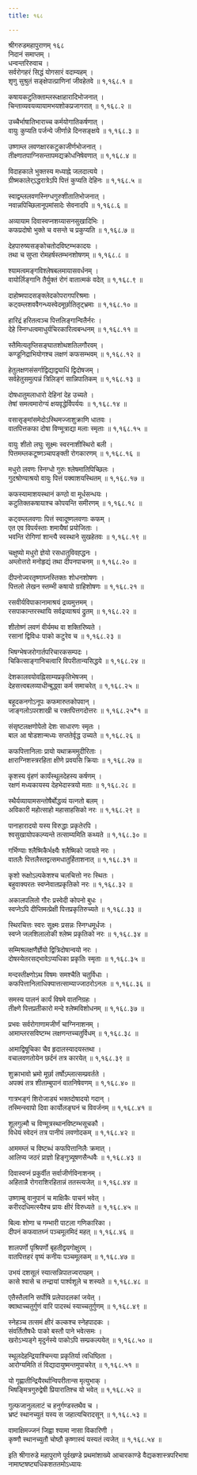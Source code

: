 ```yaml
---
title: १६८

---
```

श्रीगरुडमहापुराणम् १६८  
निदानं समाप्तम् ।  
धन्वन्तरिरुवाच ।  
सर्वरोगहरं सिद्धं योगसारं वदाम्यहम् ।  
शृणु सुश्रुतं सङ्क्षेपात्प्राणिनां जीवहेतवे ॥ १,१६८.१ ॥  
  
कषायकटुतिक्ताम्लरूक्षाहारादिभोजनात् ।  
चिन्ताव्यवयव्यायामभयशोकप्रजागरात् ॥ १,१६८.२ ॥  
  
उच्चैर्भाषातिभाराच्च कर्मयोगातिकर्षणात् ।  
वायुः कुप्यति पर्जन्ये जीर्णान्ने दिनसङ्क्षये ॥ १,१६८.३ ॥  
  
उष्णाम्ल लवणक्षारकटुकाजीर्णभोजनात् ।  
तीक्ष्णातपाग्निसन्तापमद्यक्रोधनिषेवणात् ॥ १,१६८.४ ॥  
  
विदाहकाले भुक्तस्य मध्याह्ने जलदात्यये ।  
ग्रीष्मकालेर्ऽद्धरात्रेऽपि पित्तं कुप्यति देहिनः ॥ १,१६८.५ ॥  
  
स्वाद्वम्ललवणस्निग्धगुरुशीतातिभोजनात् ।  
नवान्नपिच्छिलानूपमांसादेः सेवनादपि ॥ १,१६८.६ ॥  
  
अव्यायाम दिवास्वप्नशय्यासनसुखादिभिः ।  
कफप्रदोषो भुक्ते च वसन्ते च प्रकुप्यति ॥ १,१६८.७ ॥  
  
देहपारुष्यसङ्कोचतोदविष्टम्भकादयः ।  
तथा च सुप्ता रोमहर्षस्तम्भनशोषणम् ॥ १,१६८.८ ॥  
  
श्यामत्वमङ्गविश्लेषबलमायासवर्धनम् ।  
वायोर्लिङ्गानि तैर्युक्तं रोगं वातात्मकं वदेत् ॥ १,१६८.९ ॥  
  
दाहोष्मपादसङ्क्लेदकोपरागपरिश्रमाः ।  
कट्वम्लशववैगन्ध्यस्वेदमूर्छातितृट्भ्रमाः ॥ १,१६८.१० ॥  
  
हारिद्रं हरितत्वञ्च पित्तलिङ्गान्वितैर्नरः ।  
देहे स्निग्धत्वमाधुर्यचिरकारित्वबन्धनम् ॥ १,१६८.११ ॥  
  
स्तैमित्यतृप्तिसङ्घातशोथशतिलगौरवम् ।  
कण्डूनिद्राभियोगश्च लक्षणं कफसम्भवम् ॥ १,१६८.१२ ॥  
  
हेतुलक्षणसंसर्गाद्विद्याद्व्याधिं द्विदोषजम् ।  
सर्वहेतुसमुत्पन्नं त्रिलिङ्गं सान्निपातिकम् ॥ १,१६८.१३ ॥  
  
दोषधातुमलाधारो देहिनां देह उच्यते ।  
तेषां समत्वमारोग्यं क्षयवृद्धेर्विपर्ययः ॥ १,१६८.१४ ॥  
  
वसासृङ्मांसमेदोऽस्थिमज्जाशुक्राणि धातवः ।  
वातपित्तकफा दोषा विण्मूत्राद्या मलाः स्मृताः ॥ १,१६८.१५ ॥  
  
वायुः शीतो लघुः सूक्ष्मः स्वरनाशीस्थिरो बली ।  
पित्तमम्लकटूष्णञ्चापङ्क्ती रोगकारणम् ॥ १,१६८.१६ ॥  
  
मधुरो लवणः स्निग्धो गुरुः श्लेषमातिपिच्छिलः ।  
गुदश्रोण्याश्रयो वायुः पित्तं पक्वाशयस्थितम् ॥ १,१६८.१७ ॥  
  
कफस्यामाशयस्थानं कण्ठो वा मूर्धसन्धयः ।  
कटुतिक्तकषायाश्च कोपयन्ति समीरणम् ॥ १,१६८.१८ ॥  
  
कट्वम्ललवणाः पित्तं स्वादूष्णलवणाः कफम् ।  
एत एव विपर्यस्ताः शमायैषां प्रयोजिताः ।  
भवन्ति रोगिणां शान्त्यै स्वस्थाने सुखहेतवः ॥ १,१६८.१९ ॥  
  
चक्षुष्यो मधुरो ज्ञेयो रसधातुविवह्द्धनः ।  
अम्लोत्तरो मनोहृद्यं तथा दीपनपाचनम् ॥ १,१६८.२० ॥  
  
दीपनोज्वरतृष्णाघ्नस्तिक्तः शोधनशोषणः ।  
पित्तलो लेखन स्तम्भी कषायो ग्राहिशोषणः ॥ १,१६८.२१ ॥  
  
रसवीर्यविपाकानामाश्रयं द्रव्यमुत्तमम् ।  
रसपाकान्तरस्थायि सर्वद्रव्याश्रयं द्रुतम् ॥ १,१६८.२२ ॥  
  
शीतोष्णं लवणं वीर्यमथ वा शक्तिरिष्यते ।  
रसानां द्विविधः पाको कटुरेव च ॥ १,१६८.२३ ॥  
  
भिषग्भेषजरोगार्तपरिचारकसम्पदः ।  
चिकित्साङ्गानिचत्वारि विपरीतान्यसिद्धये ॥ १,१६८.२४ ॥  
  
देशकालवयोवह्निसाम्यप्रकृतिभेषजम् ।  
देहसत्त्वबलव्याधीन्बुद्ध्वा कर्म समाचरेत् ॥ १,१६८.२५ ॥  
  
बहूदकनगोऽनूपः कफमारुतकोपवान् ।  
जाङ्गलोऽपरशाखी च रक्तपित्तगदोत्तरः ॥ १,१६८.२५*१ ॥  
  
संसृष्टलक्षणोपेतो देशः साधारणः स्मृतः ।  
बाल आ षोडशान्मध्यः सप्ततेर्वृद्ध उच्यते ॥ १,१६८.२६ ॥  
  
कफपित्तानिलाः प्रायो यथाक्रममुदीरिताः ।  
क्षाराग्निशस्त्ररहिता क्षीणे प्रवयसि क्रियाः ॥ १,१६८.२७ ॥  
  
कृशस्य वृंहणं कार्यंस्थूलदेहस्य कर्षणम् ।  
रक्षणं मध्यकायस्य देहभेदास्त्रयो मताः ॥ १,१६८.२८ ॥  
  
स्थैर्यव्यायामसन्तोषैर्बोद्धव्यं यत्नतो बलम् ।  
अविकारी महोत्साहो महासाहसिको नरः ॥ १,१६८.२९ ॥  
  
पानाहारादयो यस्य विरुद्धाः प्रकृतेरपि ।  
श्वसुखायोपकल्प्यन्ते तत्साम्यमिति कथ्यते ॥ १,१६८.३० ॥  
  
गर्भिण्याः श्लैष्मिकैर्भक्ष्यैः श्लैष्मिको जायते नरः ।  
वातलैः पित्तलैस्तद्वत्समधातुर्हिताशनात् ॥ १,१६८.३१ ॥  
  
कृशो रूक्षोऽल्पकेशश्च चलचित्तो नरः स्थितः ।  
बहुवाक्यरतः स्वप्नेवातप्रकृतिको नरः ॥ १,१६८.३२ ॥  
  
अकालपलितो गौरः प्रस्वेदी कोपनो बुधः ।  
स्वप्नेऽपि दीप्तिमत्प्रेक्षी पित्तप्रकृतिरुच्यते ॥ १,१६८.३३ ॥  
  
स्थिरचित्तः स्वरः सूक्ष्मः प्रसन्नः स्निग्धमूर्धजः ।  
स्वप्ने जलशिलालोकी श्लेष्म प्रकृतिको नरः ॥ १,१६८.३४ ॥  
  
सम्मिश्रलक्षणैर्ज्ञेयो द्वित्रिदोषान्वयो नरः ।  
दोषस्येतरसद्भावेऽप्यधिका प्रकृतिः स्मृताः ॥ १,१६८.३५ ॥  
  
मन्दस्तीक्ष्णोऽथ विषमः समश्चैति चतुर्विधाः ।  
कफपित्तानिलाधिक्यात्तत्साम्याज्जाठरोऽनलः ॥ १,१६८.३६ ॥  
  
समस्य पालनं कार्यं विषमे वातनिग्रहः ।  
तीक्ष्णे पित्तप्रतीकारो मन्दे श्लेष्मविशोधनम् ॥ १,१६८.३७ ॥  
  
प्रभवः सर्वरोगाणामजीर्णं चाग्निनाशनम् ।  
आमाम्लरसविष्टम्भ लक्षणन्तच्चतुर्विधम् ॥ १,१६८.३८ ॥  
  
आमाद्विषूचिका चैव हृदालस्यादयस्तथा ।  
वचालवणतोयेन छर्दनं तत्र कारयेत् ॥ १,१६८.३९ ॥  
  
शुक्राभावो भ्रमो मूर्छा तर्षोऽम्लात्सम्प्रवर्तते ।  
अपक्वं तत्र शीताम्बुपानं वातनिषेवणम् ॥ १,१६८.४० ॥  
  
गात्रभङ्गं शिरोजाड्यं भक्तदोषादयो गदान् ।  
तस्मिन्स्वापो दिवा कार्योलङ्घनं च विवर्जनम् ॥ १,१६८.४१ ॥  
  
शूलगुल्मौ च विण्मूत्रस्थानविष्टम्भसूचकौ ।  
विधेयं स्वेदनं तत्र पानीयं लवणोदकम् ॥ १,१६८.४२ ॥  
  
आममम्लं च विष्टब्धं कफपित्तानिलैः क्रमात् ।  
आलिप्य जठरं प्राज्ञो हिङ्गुत्र्यूषणसैन्धवैः ॥ १,१६८.४३ ॥  
  
दिवास्वप्नं प्रकुर्वीत सर्वाजीर्णविनाशनम् ।  
अहितान्नै रोगराशिरहितान्नं ततस्त्यजेत् ॥ १,१६८.४४ ॥  
  
उष्णाम्बु वानुपानं च माक्षिकैः पाचनं भवेत् ।  
करीरदधिमत्स्यैश्च प्रायः क्षीरं विरुध्यते ॥ १,१६८.४५ ॥  
  
बिल्वः शोणा च गम्भारी पाटला गणिकारिका ।  
दीपनं कफवातघ्नं पञ्चमूलमिदं महत् ॥ १,१६८.४६ ॥  
  
शालपर्णो पृश्रिपर्णो बृहतीद्वयगोक्षुरम् ।  
वातपित्तहरं वृष्यं कनीयः पञ्चमूलकम् ॥ १,१६८.४७ ॥  
  
उभयं दशसूलं स्यात्सन्निपातज्वरापहम् ।  
कासे श्वासे च तन्द्रायां पार्श्वशूले च शस्यते ॥ १,१६८.४८ ॥  
  
एतैस्तैलानि सर्पोषि प्रलेपादलकां जयेत् ।  
क्वाथाच्चतुर्गुणं वारि पादस्थं स्याच्चतुर्गुणम् ॥ १,१६८.४९ ॥  
  
स्नेहञ्च तत्समं क्षीरं कल्कश्च स्नेहपादकः ।  
संवर्तितौषधैः पाको बस्तौ पाने भवेत्समः ।  
खरोऽभ्यङ्गे मृदुर्नस्ये पाकोऽपि सम्प्रकल्पयेत् ॥ १,१६८.५० ॥  
  
स्थूलदेहन्द्रियाश्चिन्त्या प्रकृतिर्या त्वधिष्ठिता ।  
आरोग्यमिति तं विद्यादायुष्मन्तमुपाचरेत् ॥ १,१६८.५१ ॥  
  
यो गृह्णातीन्द्रियैरर्थान्विपरीतान्स मृत्युभाक् ।  
भिषङ्मित्रगुरुद्वेषी प्रियारातिश्च यो भवेत् ॥ १,१६८.५२ ॥  
  
गुल्फजानुललाटं च हनुर्गण्डस्तथैव च ।  
भ्रष्टं स्थानच्युतं यस्य स जहात्यचिरादसून् ॥ १,१६८.५३ ॥  
  
वामाक्षिमज्जनं जिह्वा श्यामा नासा विकारिणी ।  
कृष्णौ स्थानच्युतौ चोष्ठौ कृष्णास्यं यस्यतं त्यजेत् ॥ १,१६८.५४ ॥  
  
इति श्रीगारुडे महापुराणे पूर्वखण्डे प्रथमांशाख्ये आचारकाण्डे वैद्यकशास्त्रपरिभाषा नामाष्टषष्ट्यधिकशततमोऽध्यायः